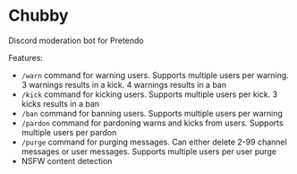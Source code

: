 # Chubby
Discord moderation bot for Pretendo

Features:

- `/warn` command for warning users. Supports multiple users per warning. 3 warnings results in a kick. 4 warnings results in a ban
- `/kick` command for kicking users. Supports multiple users per kick. 3 kicks results in a ban
- `/ban` command for banning users. Supports multiple users per warning
- `/pardon` command for pardoning warns and kicks from users. Supports multiple users per pardon
- `/purge` command for purging messages. Can either delete 2-99 channel messages or user messages. Supports multiple users per user purge
- NSFW content detection
